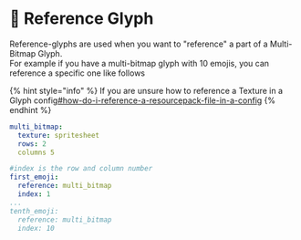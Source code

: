 # 🔗 Reference Glyph

Reference-glyphs are used when you want to "reference" a part of a Multi-Bitmap Glyph.\
For example if you have a multi-bitmap glyph with 10 emojis, you can reference a specific one like follows

{% hint style="info" %}
If you are unsure how to reference a Texture in a Glyph config[#how-do-i-reference-a-resourcepack-file-in-a-config](../../general-usage/faq.md#how-do-i-reference-a-resourcepack-file-in-a-config "mention")
{% endhint %}

```yaml
multi_bitmap:
  texture: spritesheet
  rows: 2
  columns 5

#index is the row and column number
first_emoji:
  reference: multi_bitmap
  index: 1
...
tenth_emoji:
  reference: multi_bitmap
  index: 10
```
